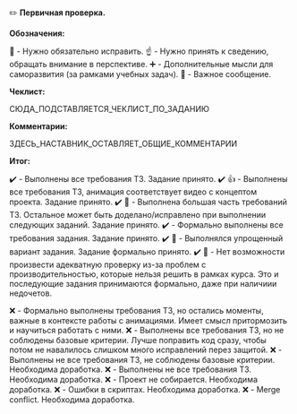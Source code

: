 :pencil2: **Первичная проверка.**

**Обозначения:**

:red_circle: - Нужно обязательно исправить.
:point_up: - Нужно принять к сведению, обращать внимание в перспективе.
:heavy_plus_sign: - Дополнительные мысли для саморазвития (за рамками учебных задач).
:large_blue_diamond: - Важное сообщение.

**Чеклист:**

СЮДА_ПОДСТАВЛЯЕТСЯ_ЧЕКЛИСТ_ПО_ЗАДАНИЮ

**Комментарии:**

ЗДЕСЬ_НАСТАВНИК_ОСТАВЛЯЕТ_ОБЩИЕ_КОММЕНТАРИИ

**Итог:**

:heavy_check_mark: - Выполнены все требования ТЗ. Задание принято.
:heavy_check_mark: :+1: - Выполнены все требования ТЗ, анимация соответствует видео с концептом проекта. Задание принято.
:heavy_check_mark: :large_blue_diamond: - Выполнена большая часть требований ТЗ. Остальное может быть доделано/исправлено при выполнении следующих заданий. Задание принято.
:heavy_check_mark: - Формально выполнены все требования задания. Задание принято.
:heavy_check_mark: :large_blue_diamond: - Выполнялся упрощенный вариант задания. Задание формально принято.
:heavy_check_mark: :large_blue_diamond: - Нет возможности произвести адекватную проверку из-за проблем с производительностью, которые нельзя решить в рамках курса. Это и последующие задания принимаются формально, даже при наличиии недочетов.

:x: - Формально выполнены требования ТЗ, но остались моменты, важные в контексте работы с анимациями. Имеет смысл притормозить и научиться работать с ними.
:x: - Выполнены все требования ТЗ, но не соблюдены базовые критерии. Лучше поправить код сразу, чтобы потом не навалилось слишком много исправлений перез защитой.
:x: - Выполнены не все требования ТЗ, не соблюдены базовые критерии. Необходима доработка.
:x: - Выполнены не все требования ТЗ. Необходима доработка.
:x: - Проект не собирается. Необходима доработка.
:x: - Ошибки в скриптах. Необходима доработка.
:x: - Merge conflict. Необходима доработка.

